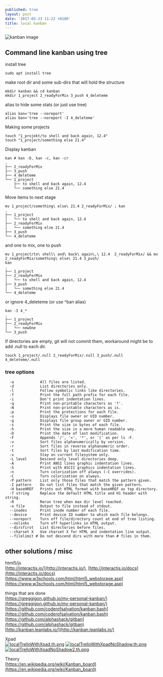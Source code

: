```yaml
---
published: true
layout: post
date: '2017-03-23 11:22 +0100'
title: local kanban
---
```

![kanban image](https://upload.wikimedia.org/wikipedia/commons/thumb/d/d3/Simple-kanban-board-.jpg/600px-Simple-kanban-board-.jpg)

## Command line kanban using tree

install tree

    sudo apt install tree
    
make root dir and some sub-dirs that will hold the structure

    mkdir kanban && cd kanban
    mkdir 1_project 2_readyForMix 3_push 4_deleteme

alias to hide some stats (or just use tree)

    alias kan='tree --noreport'
    alias ban='tree --noreport -I 4_deleteme'
    
Making some projects

    touch "1_projekt/to shell and back again, 12.4"
    touch "1_project/something else 21.4"

Display kanban

    kan # kan -D, kan -c, kan -cr
    .
    ├── 2_readyForMix
    ├── 3_push
    ├── 4_deleteme
    └── 1_project
        ├── to shell and back again, 12.4
        └── something else 21.4

Move items to next stage

    mv 1_project/something\ else\ 21.4 2_readyForMix/ ; kan
    .
    ├── 1_project
    │   └── to shell and back again, 12.4
    ├── 2_readyForMix
    │   └── something else 21.4
    ├── 3_push
    └── 4_deleteme

and one to mix, one to push

    mv 1_project/to\ shell\ and\ back\ again\,\ 12.4  2_readyForMix/ && mv 2_readyForMix/something\ else\ 21.4 3_push/
    kan
    .
    ├── 1_project
    ├── 2_readyForMix
    │   └── to shell and back again, 12.4
    ├── 3_push
    │   └── something else 21.4
    └── 4_deleteme
    
 or ignore 4_deleteme (or use ^ban alias)
 
    kan -I 4_*
    .
    ├── 1_project
    ├── 2_readyForMix
    │   └── newOne
    └── 3_push
    
 If directories are empty, git will not commit them, workaround might be to add .null to each dir.
 
    touch 1_project/.null 2_readyForMix/.null 3_push/.null 4_deleteme/.null
    
### tree options

      -a            All files are listed.
      -d            List directories only.
      -l            Follow symbolic links like directories.
      -f            Print the full path prefix for each file.
      -i            Don't print indentation lines.
      -q            Print non-printable characters as '?'.
      -N            Print non-printable characters as is.
      -p            Print the protections for each file.
      -u            Displays file owner or UID number.
      -g            Displays file group owner or GID number.
      -s            Print the size in bytes of each file.
      -h            Print the size in a more human readable way.
      -D            Print the date of last modification.
      -F            Appends '/', '=', '*', or '|' as per ls -F.
      -v            Sort files alphanumerically by version.
      -r            Sort files in reverse alphanumeric order.
      -t            Sort files by last modification time.
      -x            Stay on current filesystem only.
      -L level      Descend only level directories deep.
      -A            Print ANSI lines graphic indentation lines.
      -S            Print with ASCII graphics indentation lines.
      -n            Turn colorization off always (-C overrides).
      -C            Turn colorization on always.
      -P pattern    List only those files that match the pattern given.
      -I pattern    Do not list files that match the given pattern.
      -H baseHREF   Prints out HTML format with baseHREF as top directory.
      -T string     Replace the default HTML title and H1 header with string.
      -R            Rerun tree when max dir level reached.
      -o file       Output to file instead of stdout.
      --inodes      Print inode number of each file.
      --device      Print device ID number to which each file belongs.
      --noreport    Turn off file/directory count at end of tree listing.
      --nolinks     Turn off hyperlinks in HTML output.
      --dirsfirst   List directories before files.
      --charset X   Use charset X for HTML and indentation line output.
      --filelimit # Do not descend dirs with more than # files in them.

## other solutions / misc

html5/js  
[http://interactjs.io/](http://interactjs.io/), [http://interactjs.io/docs](http://interactjs.io/docs)    
[https://www.w3schools.com/html/html5_webstorage.asp](https://www.w3schools.com/html/html5_webstorage.asp)

things that are done  
[https://greggigon.github.io/my-personal-kanban/](https://greggigon.github.io/my-personal-kanban/)  
[https://github.com/coderofsalvation/kanban.bash](https://github.com/coderofsalvation/kanban.bash)  
[https://github.com/alphashack/gitban](https://github.com/alphashack/gitban)  
[http://kanban.leanlabs.io/](http://kanban.leanlabs.io/)  

Xpad  
[![localTrelloWithXpad.th.png](https://cdn.scrot.moe/images/2017/03/23/localTrelloWithXpad.th.png)](https://cdn.scrot.moe/images/2017/03/23/localTrelloWithXpad.png)
[![localTrelloWithXpadNoShadow.th.png](https://cdn.scrot.moe/images/2017/03/23/localTrelloWithXpadNoShadow.th.png)](https://cdn.scrot.moe/images/2017/03/23/localTrelloWithXpadNoShadow.png)
[![localTrelloWithXpadNoShadow2.th.png](https://cdn.scrot.moe/images/2017/03/23/localTrelloWithXpadNoShadow2.th.png)](https://cdn.scrot.moe/images/2017/03/23/localTrelloWithXpadNoShadow2.png)

Theory  
[https://en.wikipedia.org/wiki/Kanban_board](https://en.wikipedia.org/wiki/Kanban_board)
